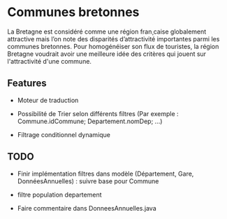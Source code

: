 # Communes bretonnes

La Bretagne est considéré comme une région fran¸caise globalement attractive mais l’on note des disparités d’attractivité importantes parmi les communes bretonnes. Pour homogénéiser son flux de touristes, la région Bretagne voudrait avoir une meilleure idée des critères qui jouent sur l'attractivité d'une commune.



## Features

- Moteur de traduction

- Possibilité de Trier selon différents filtres (Par exemple : Commune.idCommune; Departement.nomDep; ...)

- Filtrage conditionnel dynamique

## TODO

- Finir implémentation filtres dans modèle (Département, Gare, DonnéesAnnuelles) : suivre base pour Commune

- filtre population departement

- Faire commentaire dans DonneesAnnuelles.java
